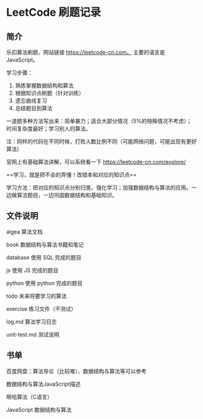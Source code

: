 # LeetCode 刷题记录

## 简介

乐扣算法刷题，网站链接 https://leetcode-cn.com。 主要的语言是 JavaScript。

学习步骤：

1. 熟练掌握数据结构和算法
2. 根据知识点刷题（针对训练）
3. 遗忘曲线复习
4. 总结题目到算法

一道题多种方法写出来：简单暴力；适合大部分情况（5%的特殊情况不考虑）；时间复杂度最好；学习别人的算法。

注：同样的代码在不同时候，打败人数比例不同（可能网络问题，可能出现有更好算法）

官网上有基础算法讲解，可以系统看一下 https://leetcode-cn.com/explore/

==学习，就是把不会的弄懂！改错本和对应的知识点==

学习方法：把对应的知识点分别归类，强化学习；加强数据结构与算法的应用。一边做算法题目，一边巩固数据结构和基础知识。


## 文件说明

algea 算法文档

book 数据结构与算法书籍和笔记

database 使用 SQL 完成的题目

js 使用 JS 完成的题目

python 使用 python 完成的题目

todo 未来将要学习的算法

exercise 练习文件（不测试）

log.md 算法学习日志

unit-test.md 测试说明

## 书单

百度网盘：算法导论（比较难）、数据结构与算法等可以参考

数据结构与算法JavaScript描述

啊哈算法（C语言）

JavaScript 数据结构与算法